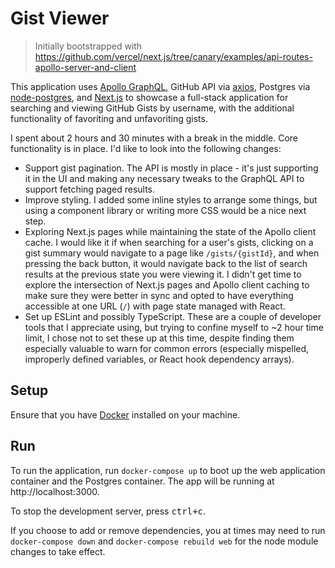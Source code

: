 # Gist Viewer

> Initially bootstrapped with https://github.com/vercel/next.js/tree/canary/examples/api-routes-apollo-server-and-client

This application uses [Apollo GraphQL](https://www.apollographql.com/), GitHub API via [axios](https://github.com/axios/axios), Postgres via [node-postgres](https://node-postgres.com/), and [Next.js](https://nextjs.org/) to showcase a full-stack application for searching and viewing GitHub Gists by username, with the additional functionality of favoriting and unfavoriting gists.

I spent about 2 hours and 30 minutes with a break in the middle. Core functionality is in place. I'd like to look into the following changes:

- Support gist pagination. The API is mostly in place - it's just supporting it in the UI and making any necessary tweaks to the GraphQL API to support fetching paged results.
- Improve styling. I added some inline styles to arrange some things, but using a component library or writing more CSS would be a nice next step.
- Exploring Next.js pages while maintaining the state of the Apollo client cache. I would like it if when searching for a user's gists, clicking on a gist summary would navigate to a page like `/gists/{gistId}`, and when pressing the back button, it would navigate back to the list of search results at the previous state you were viewing it. I didn't get time to explore the intersection of Next.js pages and Apollo client caching to make sure they were better in sync and opted to have everything accessible at one URL (`/`) with page state managed with React.
- Set up ESLint and possibly TypeScript. These are a couple of developer tools that I appreciate using, but trying to confine myself to ~2 hour time limit, I chose not to set these up at this time, despite finding them especially valuable to warn for common errors (especially mispelled, improperly defined variables, or React hook dependency arrays).

## Setup

Ensure that you have [Docker](https://docs.docker.com/get-docker/) installed on your machine.

## Run

To run the application, run `docker-compose up` to boot up the web application container and the Postgres container. The app will be running at http://localhost:3000.

To stop the development server, press <kbd>ctrl+c</kbd>.

If you choose to add or remove dependencies, you at times may need to run `docker-compose down` and `docker-compose rebuild web` for the node module changes to take effect.
